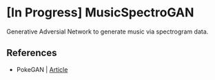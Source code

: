 # [In Progress] MusicSpectroGAN
Generative Adversial Network to generate music via spectrogram data.


## References
* PokeGAN | [Article](https://blog.jovian.com/pokegan-generating-fake-pokemon-with-a-generative-adversarial-network-f540db81548d)

